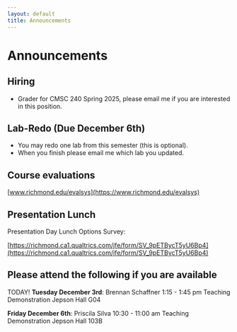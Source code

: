 ```yaml
---
layout: default
title: Announcements
---
```


# Announcements

## Hiring

* Grader for CMSC 240 Spring 2025, please email me if you are interested in this position.	


## Lab-Redo (Due December 6th)

* You may redo one lab from this semester (this is optional). 
* When you finish please email me which lab you updated.


## Course evaluations 

[www.richmond.edu/evalsys](https://www.richmond.edu/evalsys)


## Presentation Lunch

Presentation Day Lunch Options Survey:

[https://richmond.ca1.qualtrics.com/jfe/form/SV_9pETBycT5yU6Bp4](https://richmond.ca1.qualtrics.com/jfe/form/SV_9pETBycT5yU6Bp4)


## Please attend the following if you are available

TODAY! **Tuesday December 3rd**: 
Brennan Schaffner
1:15 - 1:45 pm Teaching Demonstration
Jepson Hall G04


**Friday December 6th**:
Priscila Silva
10:30 - 11:00 am Teaching Demonstration
Jepson Hall 103B
